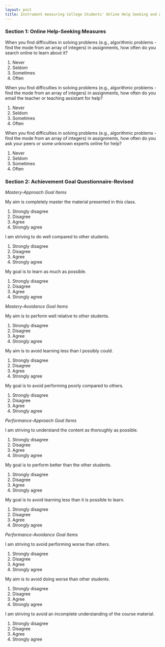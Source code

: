 ```yaml
---
layout: post
title: Instrument measuring College Students' Online Help Seeking and Achievement Goals
---
```


### Section 1: Online Help-Seeking Measures

When you find difficulties in solving problems (e.g., algorithmic problems - find the mode from an array of integers) in assignments, how often do you search online to learn about it?

1. Never
2. Seldom
3. Sometimes
4. Often

When you find difficulties in solving problems (e.g., algorithmic problems - find the mode from an array of integers) in assignments, how often do you email the teacher or teaching assistant for help?

1. Never
2. Seldom
3. Sometimes
4. Often

When you find difficulties in solving problems (e.g., algorithmic problems - find the mode from an array of integers) in assignments, how often do you ask your peers or some unknown experts online for help?

1. Never
2. Seldom
3. Sometimes
4. Often

### Section 2: Achievement Goal Questionnaire-Revised

<i>Mastery-Approach Goal Items</i>

My aim is completely master the material presented in this class.

1. Strongly disagree
2. Disagree
3. Agree
4. Strongly agree

I am striving to do well compared to other students.

1. Strongly disagree
2. Disagree
3. Agree
4. Strongly agree

My goal is to learn as much as possible.

1. Strongly disagree
2. Disagree
3. Agree
4. Strongly agree

<i>Mastery-Avoidance Goal Items</i>

My aim is to perform well relative to other students.

1. Strongly disagree
2. Disagree
3. Agree
4. Strongly agree

My aim is to avoid learning less than I possibly could.

1. Strongly disagree
2. Disagree
3. Agree
4. Strongly agree

My goal is to avoid performing poorly compared to others.

1. Strongly disagree
2. Disagree
3. Agree
4. Strongly agree

<i>Performance-Approach Goal Items</i>

I am striving to understand the content as thoroughly as possible.

1. Strongly disagree
2. Disagree
3. Agree
4. Strongly agree

My goal is to perform better than the other students.

1. Strongly disagree
2. Disagree
3. Agree
4. Strongly agree

My goal is to avoid learning less than it is possible to learn.

1. Strongly disagree
2. Disagree
3. Agree
4. Strongly agree

<i>Performance-Avoidance Goal Items</i>

I am striving to avoid performing worse than others.

1. Strongly disagree
2. Disagree
3. Agree
4. Strongly agree

My aim is to avoid doing worse than other students.

1. Strongly disagree
2. Disagree
3. Agree
4. Strongly agree

I am striving to avoid an incomplete understanding of the course material.

1. Strongly disagree
2. Disagree
3. Agree
4. Strongly agree